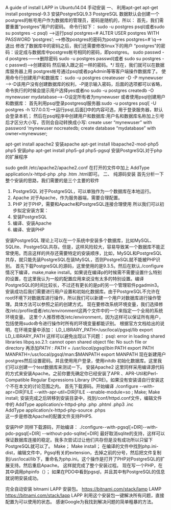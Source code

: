 ﻿A guide of install LAPP in Ubuntu14.04
手动安装
一、	利用apt-get
apt-get install postgresql-9.3
安装PostgreSQL9.3
PostgreSQL 数据默认会创建一个postgres的帐号用户作为数据库的管理员，密码是随机的，所以：
首先，我们需要重置“postgres”用户的密码。
命令行如下：
sudo -u postgres psql(或者sudo su postgres -c psql)
—>运行psql
postgres=# ALTER USER postgres WITH PASSWORD ‘postgres’;
—>修改postgres的密码为postgres
postgres=# \q—>退出
修改了数据库中的密码之后，我们还需要修改linux下的用户 “postgres”的密码：设定成与数据库中postgres帐号相同的密码，即postgres。
sudo passwd -d postgres———>删除密码
sudo -u postgres passwd(或者 sudo su postgres -c passwd)—–>创建密码
然后输入跟之前一样的密码。*/
现在，我们就可以在数据库服务器上用 postgres帐号通过psql或者pgAdmin等等客户端操作数据库了。
使用命令行创建用户和数据库：
sudo -u postgres createuser -D -P mynewuser—->-D该用户没有创建数据库的权利，-P提示输入密码，后面的选项都可以省略，命令执行的时候会提示用户选择yes或者no
sudo -u postgres createdb -O mynewuser mydatabase—>-O设定所有者为mynewuser
或者使用psql创建用户和数据库：
首先利用psql登录postgresql服务器:sudo -u postgres psql[ -U postgres -h 127.0.0.1]—->运行psql,后面[]中的内容可选，用于登录服务器，默认会登录本机；
然后在psql程序中创建用户和数据库:用户名和数据库名称加上引号后才区分大小写，否则会自动转换成小写:
create user “mynewuser” with password ‘mynewuser nocreatedb;
create database “mydatabase” with owner=mynewuser;

apt-get install apache2
安装apache
apt-get install libapache2-mod-php5 php5
安装php
apt-get install php5-gd php5-pgsql
安装PostgreSQL对于php的扩展程序

sudo gedit /etc/apache2/apache2.conf
在打开的文件中加上
AddType application/x-httpd-php .php .htm .html即可。
二、	纯源码安装
首先分析一下整个安装的思路，我们需要的是三个主要的软件
1.	PostgreSQL 对于PostgreSQL，可以单独作为一个数据库在本地运行。
2.	Apache 对于Apache，作为服务器端，需要合理配置。
3.	PHP 对于PHP，需要和Apache和PostgreSQL连接合理使用
所以我们可以初步拟定安装方案：
1.	安装PostgreSQL
2.	编译、安装Apache
3.	编译、安装PHP

安装PostgreSQL
理论上可以在一个系统中安装多个数据库，比如MySQL、SQLite、PostgreSQL共存。但是，这样风险较大，容易导致某一个数据库不能正常使用。而且这样的共存还需要特定的安装顺序，比如，MySQL和PostgreSQL共存，就只能先装PostgreSQL在装MySQL，否则PostgreSQL就不能被PHP识别。
首先下载PostgreSQL的源码，这里使用的是9.3.5。然后在默认./configure情况下编译，make,make install。如果说在编译p的时候需不需要设置什么特别的设置，在这里我认为一般的配置应用来说没有太多的特别设置。编译PostgreSQL的时间比较长，不过还有更长的是p的另一个管理软件pgadmin3。
安装成功后我们需要进行用户设置和初始化数据库。由于PostgreSQL不允许在root环境下对数据库进行操作，所以我们可以新建一个用户对数据库进行操作管理。具体方法可以参照之前的创建方式。
现在要修改系统环境变量，我们选择修改/etc/profile或者/etc/environment这两个文件中的一个来指定一个全局的系统环境变量。
这里个人推荐修改/etc/environment，因为这样可以保证所有用户，包括使用sudo命令进行操作时所有的环境变量都能识别。
根据官方文档给出的说明，在环境变量中添加：
LD_LIBRARY_PATH=/usr/local/pgsql/lib
export LD_LIBRARY_PATH
这样可以避免出现以下问题：
psql: error in loading shared libraries
libpq.so.2.1: cannot open shared object file: No such file or directory
再添加$PATH:
PATH=/usr/local/pgsql/bin:$PATH
export PATH
MANPATH=/usr/local/pgsql/man:$MANPATH
export MANPATH
现在新建用户postgres然后设置密码。并且使用用户登录，使用initdb 初始化数据库。这里我们可以创建一个test数据库来测试一下。
安装Apache2
这里同样采用编译源代码的方式来安装Apache。之前你要先确定你已经安装了APR 、APR-Util和Perl-Compatible Regular Expressions Library (PCRE)。如果没有安装请自行安装这个不在本文的讨论范围之内。
首先下载源码。开始编译
./configure --with-apr=DIR|FILE --with-apr-util=DIR|FILE --enable-module=so  ;
Make;
Make install;
安装完成之后转移到安装目录中，找到/conf/httpd.conf文件，编辑文件中的
AddType application/x-httpd-php .php .phtml .php3 .inc  
AddType application/x-httpd-php-source .phps  
这一步是修改Apache的配置文件支持PHP5.

安装PHP
同样下载源码，开始编译：
./configure--with-pgsql[=DIR]--with-pdo-pgsql[=DIR]  --without-pdo-sqlite[=DIR]
最好取消sqlite的支持，这样可以保证数据库连接的稳定。我多次尝试过让他们共存但是没有成功所以只留下PostgreSQL就可以了。
Make；
Make install；
在编译的文件中找到php.ini-dist，编辑文件中，Pgsql有关的extension，去掉之前的分号，然后把文件复制到/usr/local/lib下，重命名为php.ini。这个操作是打开了PHP对PostgreSQL的扩展支持。然后重启Apache。
这样就完成了整个安装过程。
现在写一个PHP，在其中调用phpinfo（）；
如果在PDO中看到pgsql，并且其中有PostgreSQL的信息就说明安装成功。

完全自动安装
 bitnami LAPP 安装包。
 https://bitnami.com/stack/lamp      LAMP
 https://bitnami.com/stack/lapp      LAPP
利用这个安装包一键解决所有问题，直接配置为可以使用的状态。
感谢Google为我找到解决问题的简单粗暴的方法。
